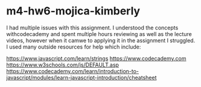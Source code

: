 # m4-hw6-mojica-kimberly
I had multiple issues with this assignment. I understood the concepts withcodecademy and spent multiple hours reviewing as well as the lecture videos, however when it camwe to applying it in the assignment I struggled. I used many outside resources for help which include:

https://www.javascript.com/learn/strings
https://www.codecademy.com
https://www.w3schools.com/js/DEFAULT.asp
https://www.codecademy.com/learn/introduction-to-javascript/modules/learn-javascript-introduction/cheatsheet